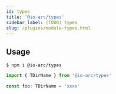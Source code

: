 ```yaml
---
id: types
title: '@io-arc/types'
sidebar_label: (TODO) types
slug: /plugins/module-types.html
---
```


## Usage

```shell
$ npm i @io-arc/types
```

```typescript title="index.ts"
import { TDirName } from '@io-arc/types'

const foo: TDirName = 'xxxx'
```
